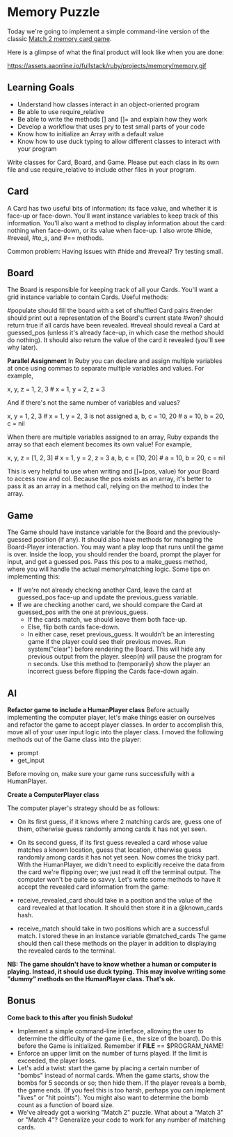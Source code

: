 # Memory Puzzle

Today we're going to implement a simple command-line version of the classic [Match 2 memory card game](http://mypuzzle.org/find-the-pair).

Here is a glimpse of what the final product will look like when you are done:

https://assets.aaonline.io/fullstack/ruby/projects/memory/memory.gif

## Learning Goals
* Understand how classes interact in an object-oriented program
* Be able to use require_relative
* Be able to write the methods [] and []= and explain how they work
* Develop a workflow that uses pry to test small parts of your code
* Know how to initialize an Array with a default value
* Know how to use duck typing to allow different classes to interact with your program

Write classes for Card, Board, and Game. Please put each class in its own file and use require_relative to include other files in your program.

## Card
A Card has two useful bits of information: its face value, and whether it is face-up or face-down. You'll want instance variables to keep track of this information. You'll also want a method to display information about the card: nothing when face-down, or its value when face-up. I also wrote #hide, #reveal, #to_s, and #== methods.

Common problem: Having issues with #hide and #reveal? Try testing small.

## Board
The Board is responsible for keeping track of all your Cards. You'll want a grid instance variable to contain Cards. Useful methods:

#populate should fill the board with a set of shuffled Card pairs
#render should print out a representation of the Board's current state
#won? should return true if all cards have been revealed.
#reveal should reveal a Card at guessed_pos (unless it's already face-up, in which case the method should do nothing). It should also return the value of the card it revealed (you'll see why later).

**Parallel Assignment**
In Ruby you can declare and assign multiple variables at once using commas to separate multiple variables and values. For example,

x, y, z = 1, 2, 3 # x = 1, y = 2, z = 3

And if there's not the same number of variables and values?

x, y = 1, 2, 3 # x = 1, y = 2, 3 is not assigned
a, b, c = 10, 20 # a = 10, b = 20, c = nil

When there are multiple variables assigned to an array, Ruby expands the array so that each element becomes its own value! For example,

x, y, z = [1, 2, 3] # x = 1, y = 2, z = 3
a, b, c = [10, 20] # a = 10, b = 20, c = nil

This is very helpful to use when writing [](pos) and []=(pos, value) for your Board to access row and col. Because the pos exists as an array, it's better to pass it as an array in a method call, relying on the method to index the array.

## Game
The Game should have instance variable for the Board and the previously-guessed position (if any). It should also have methods for managing the Board-Player interaction. You may want a play loop that runs until the game is over. Inside the loop, you should render the board, prompt the player for input, and get a guessed pos. Pass this pos to a make_guess method, where you will handle the actual memory/matching logic. Some tips on implementing this:

* If we're not already checking another Card, leave the card at guessed_pos face-up and update the previous_guess variable.
* If we are checking another card, we should compare the Card at guessed_pos with the one at previous_guess.
  * If the cards match, we should leave them both face-up.
  * Else, flip both cards face-down.
  * In either case, reset previous_guess.
It wouldn't be an interesting game if the player could see their previous moves. Run system("clear") before rendering the Board. This will hide any previous output from the player. sleep(n) will pause the program for n seconds. Use this method to (temporarily) show the player an incorrect guess before flipping the Cards face-down again.

## AI
**Refactor game to include a HumanPlayer class**
Before actually implementing the computer player, let's make things easier on ourselves and refactor the game to accept player classes. In order to accomplish this, move all of your user input logic into the player class. I moved the following methods out of the Game class into the player:

* prompt
* get_input

Before moving on, make sure your game runs successfully with a HumanPlayer.

**Create a ComputerPlayer class**

The computer player's strategy should be as follows:

* On its first guess, if it knows where 2 matching cards are, guess one of them, otherwise guess randomly among cards it has not yet seen.
* On its second guess, if its first guess revealed a card whose value matches a known location, guess that location, otherwise guess randomly among cards it has not yet seen.
Now comes the tricky part. With the HumanPlayer, we didn't need to explicitly receive the data from the card we're flipping over; we just read it off the terminal output. The computer won't be quite so savvy. Let's write some methods to have it accept the revealed card information from the game:

* receive_revealed_card should take in a position and the value of the card revealed at that location. It should then store it in a @known_cards hash.
* receive_match should take in two positions which are a successful match. I stored these in an instance variable @matched_cards
The game should then call these methods on the player in addition to displaying the revealed cards to the terminal.

**NB: The game shouldn't have to know whether a human or computer is playing. Instead, it should use duck typing. This may involve writing some "dummy" methods on the HumanPlayer class. That's ok.**

## Bonus
**Come back to this after you finish Sudoku!**

* Implement a simple command-line interface, allowing the user to determine the difficulty of the game (i.e., the size of the board). Do this before the Game is initialized. Remember if __FILE__ == $PROGRAM_NAME!
* Enforce an upper limit on the number of turns played. If the limit is exceeded, the player loses.
* Let's add a twist: start the game by placing a certain number of "bombs" instead of normal cards. When the game starts, show the bombs for 5 seconds or so; then hide them. If the player reveals a bomb, the game ends. (If you feel this is too harsh, perhaps you can implement "lives" or "hit points"). You might also want to determine the bomb count as a function of board size.
* We've already got a working "Match 2" puzzle. What about a "Match 3" or "Match 4"? Generalize your code to work for any number of matching cards.
